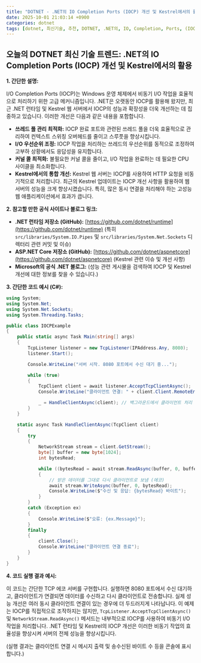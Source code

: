 ```yaml
---
title: "DOTNET - .NET의 IO Completion Ports (IOCP) 개선 및 Kestrel에서의 활용"
date: 2025-10-01 21:03:14 +0900
categories: dotnet
tags: [dotnet, 최신기술, 추천, DOTNET, .NET의, IO, Completion, Ports, (IOCP), 개선, Kestrel에서의, 활용]
---
```


## 오늘의 DOTNET 최신 기술 트렌드: **.NET의 IO Completion Ports (IOCP) 개선 및 Kestrel에서의 활용**

**1. 간단한 설명:**

I/O Completion Ports (IOCP)는 Windows 운영 체제에서 비동기 I/O 작업을 효율적으로 처리하기 위한 고급 메커니즘입니다.  .NET은 오랫동안 IOCP를 활용해 왔지만, 최근 .NET 런타임 및 Kestrel 웹 서버에서 IOCP의 성능과 확장성을 더욱 개선하는 데 집중하고 있습니다.  이러한 개선은 다음과 같은 내용을 포함합니다.

*   **쓰레드 풀 관리 최적화:** IOCP 완료 포트와 관련된 쓰레드 풀을 더욱 효율적으로 관리하여 컨텍스트 스위칭 오버헤드를 줄이고 스루풋을 향상시킵니다.
*   **I/O 우선순위 조정:**  IOCP 작업을 처리하는 쓰레드의 우선순위를 동적으로 조정하여 고부하 상황에서도 응답성을 유지합니다.
*   **커널 콜 최적화:**  불필요한 커널 콜을 줄이고, I/O 작업을 완료하는 데 필요한 CPU 사이클을 최소화합니다.
*   **Kestrel에서의 통합 개선:**  Kestrel 웹 서버는 IOCP를 사용하여 HTTP 요청을 비동기적으로 처리합니다. 최근의 Kestrel 업데이트는 IOCP 개선 사항을 활용하여 웹 서버의 성능을 크게 향상시켰습니다. 특히, 많은 동시 연결을 처리해야 하는 고성능 웹 애플리케이션에서 효과가 큽니다.

**2. 참고할 만한 공식 사이트나 블로그 링크:**

*   **.NET 런타임 저장소 (GitHub):** [https://github.com/dotnet/runtime](https://github.com/dotnet/runtime) (특히 `src/libraries/System.IO.Pipes` 및 `src/libraries/System.Net.Sockets` 디렉터리 관련 커밋 및 이슈)
*   **ASP.NET Core 저장소 (GitHub):** [https://github.com/dotnet/aspnetcore](https://github.com/dotnet/aspnetcore) (Kestrel 관련 이슈 및 개선 사항)
*   **Microsoft의 공식 .NET 블로그:** (성능 관련 게시물을 검색하여 IOCP 및 Kestrel 개선에 대한 정보를 찾을 수 있습니다.)

**3. 간단한 코드 예시 (C#):**

```csharp
using System;
using System.Net;
using System.Net.Sockets;
using System.Threading.Tasks;

public class IOCPExample
{
    public static async Task Main(string[] args)
    {
        TcpListener listener = new TcpListener(IPAddress.Any, 8080);
        listener.Start();

        Console.WriteLine("서버 시작. 8080 포트에서 수신 대기 중...");

        while (true)
        {
            TcpClient client = await listener.AcceptTcpClientAsync();
            Console.WriteLine("클라이언트 연결: " + client.Client.RemoteEndPoint);

            _ = HandleClientAsync(client); // 백그라운드에서 클라이언트 처리
        }
    }

    static async Task HandleClientAsync(TcpClient client)
    {
        try
        {
            NetworkStream stream = client.GetStream();
            byte[] buffer = new byte[1024];
            int bytesRead;

            while ((bytesRead = await stream.ReadAsync(buffer, 0, buffer.Length)) > 0)
            {
                // 받은 데이터를 그대로 다시 클라이언트로 보냄 (에코)
                await stream.WriteAsync(buffer, 0, bytesRead);
                Console.WriteLine($"수신 및 응답: {bytesRead} 바이트");
            }
        }
        catch (Exception ex)
        {
            Console.WriteLine($"오류: {ex.Message}");
        }
        finally
        {
            client.Close();
            Console.WriteLine("클라이언트 연결 종료");
        }
    }
}
```

**4. 코드 실행 결과 예시:**

이 코드는 간단한 TCP 에코 서버를 구현합니다.  실행하면 8080 포트에서 수신 대기하고, 클라이언트가 연결되면 데이터를 수신하고 다시 클라이언트로 전송합니다.  실제 성능 개선은 여러 동시 클라이언트 연결이 있는 경우에 더 두드러지게 나타납니다.  이 예제는 IOCP를 직접적으로 조작하지는 않지만, `TcpListener.AcceptTcpClientAsync()` 및 `NetworkStream.ReadAsync()` 메서드는 내부적으로 IOCP를 사용하여 비동기 I/O 작업을 처리합니다. .NET 런타임 및 Kestrel의 IOCP 개선은 이러한 비동기 작업의 효율성을 향상시켜 서버의 전체 성능을 향상시킵니다.

(실행 결과는 클라이언트 연결 시 메시지 출력 및 송수신된 바이트 수 등을 콘솔에 표시합니다.)

